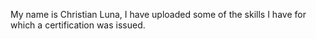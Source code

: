 My name is Christian Luna,  I have uploaded some of the skills I have for which a certification was issued.
